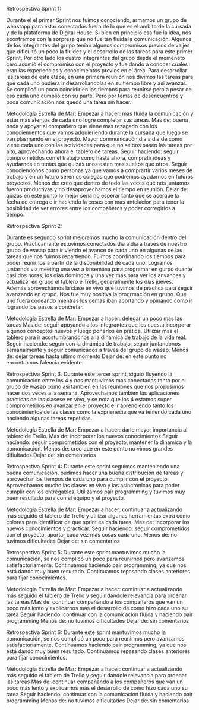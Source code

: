 Retrospectiva Sprint 1:

Durante el el primer Sprint nos fuimos conociendo, armamos un grupo de whastapp para estar conectados fuera de lo que es el ambito de la cursada y de la plataforma de Digital House. Si bien en principio esa fue la idea, nos econtramos con la sorpresa que no fue tan fluida la comunicación.
Algunos de los integrantes del grupo tenían algunos compromisos previos de vaijes que dificultó un poco la fluidez y el desarrollo de las tareas para este primer Sprint.
Por otro lado los cuatro integrantes del grupo desde el momeneto cero asumió el compromiso con el proyecto y fue dando a conocer cuales eran las experiencias y conocimeintos previos en el área.
Para desarrollar las tareas de esta etapa, en una primera reunión nos divimos las tareas para que cada uno pudiera ir desarrollandolas en su tiempo libre y asi avanzar.
Se complicó un poco coincidir en los tiempos para reunirse pero a pesar de eso cada uno cumplió con su parte. Pero por temas de desencuentros y poca comunicación nos quedó una tarea sin hacer.

Metodología Estrella de Mar:
Empezar a hacer: mas fluida la comunicación y estar mas atentos de cada uno logre completar sus tareas.
Mas de: buena onda y apoyar al compañero que viene mas rezagado con los conociemientos que vamos adquieriendo durante la cursada que luego se van plasmando en el proyecto. Mayor communicacón dia a dia de como viene cada uno con las actividades para que no se nos pasen las tareas por alto, aprovechando ahora el tablero de tareas.
Seguir haciendo: seguir comprometidos con el trabajo como hasta ahora, compratir ideas y ayudarnos en temas que quizas unos esten mas sueltos que otros.
Seguir conociendonos como personas ya que vamos a comprartir varios meses de trabajo y en un futuro seremos colegas que podremos ayudarnos en futuros proyectos.
Menos de: creo que dentro de todo las veces que nos juntamos fueron productivas y no desaprovechamos el tiempo en reunión.
Dejar de: quizas en este punto lo mejor seria no esperar tanto que se acerque la fecha de entrega e ir haciendo la cosas con mas antelacion para tener la posiblidad de ver errores entre los compañeros y poder corregirlos a tiempo.

Retrospectiva Sprint 2:

Durante es segundo sprint mejoramos mucho la comunicación dentro del grupo. Practicamante estuvimos conectados día a día a traves de nuestro grupo de wasap para ir viendo el avance de cada uno en algunas de las tareas que nos fuimos repartiendo. Fuimos coordinando los tiempos para poder reunirnos a partir de la disponibilidad de cada uno. Logramos juntarnos via meeting una vez a la semana para programar en gurpo duante casi dos horas, los días domingos y una vez mas para ver los anvances y 
actualizar en grupo el tablero e Trello, generalmente los días jueves.
Además aprovechamos la clase en vivo que tuvimos de practica para seguir avanzando en grupo. Nos fue muy positiva la progrmación en grupo. Que uno fuera codeando mientras los demas iban aportando y opinando como ir logrando los pasos a concretar.

Metodología Estrella de Mar:
Empezar a hacer: delegar un poco mas las tareas
Mas de: seguir apoyando a los integrantes que les cuesta incorporar algunos conceptos nuevos y luego ponerlos en pratica. Utilizar mas el tablero para ir acostumbrandonos a la dinamica de trabajo de la vida real.
Seguir haciendo: seguir con la dinámica de trabajo, seguir juntandonos semanalmente y seguir comunicados a traves del grupo de wasap.
Menos de: dejar tareas hasta ultimo momento
Dejar de: en este punto no encontramos falencia evidente.

Retrospectiva Sprint 3:
Durante este tercer sprint, siguio fluyendo la comunicacion entre los 4 y nos mantuvimos mas conectados tanto por el grupo de wasap como asi tambien en las reuniones
que nos propusimos hacer dos veces a la semana.
Aprovechamos tambien las  aplicaciones practicas de las clasese en vivo, y se nota que los 4 estamos super comprometidos en avanzar en el proyecto e ir aprendiendo tanto los conocimientos de las clases como la exprienecia que va teniendo cada uno haciendo algunas tareas repetidas.

Metodología Estrella de Mar:
Empezar a hacer: darle mayor importancia al tablero de Trello.
Mas de: incorporar los nuevos conocimientos
Seguir haciendo: seguir comprometidos con el proyecto, mantener la dinamica y la comunicacion.
Menos de: creo que en este punto no vimos grandes difiultades
Dejar de: sin comentarios

Retrospectiva Sprint 4:
Durante este sprint seguimos manteniendo una buena comunicación, pudimos hacer una buena distribución de tareas y aprovechar los tiempos de cada uno para cumplir con el proyecto. Aprovechamos mucho las clases en vivo y las asincrónicas para poder cumplir con los entregables. Utilizamos pair programming y tuvimos muy buen resultado para con el equipo y el proyecto.

Metodología Estrella de Mar:
Empezar a hacer: continuar a actualizando más seguido el tablero de Trello y utilizar algunas herramientas extra como colores para identificar de que sprint es cada tarea.
Mas de: incorporar los nuevos conocimientos y practicar.
Seguir haciendo: seguir comprometidos con el proyecto, aportar cada vez más cosas cada uno.
Menos de: no tuvimos dificultades
Dejar de: sin comentarios

Retrospectiva Sprint 5:
Durante este sprint mantuvimos mucho la comunicación, se nos complicó un poco para reunirnos pero avanzamos satisfactoriamente. Continuamos haciendo pair programming, ya que nos está dando muy buen resultado. Continuamos repasando clases anteriores para fijar conocimientos.

Metodología Estrella de Mar:
Empezar a hacer: continuar a actualizando más seguido el tablero de Trello y seguir dandole relevancia para ordenar las tareas
Mas de: continuar compañando a los compañeros que van un poco más lento y explicarnos más el desarrollo de como hizo cada uno su tarea
Seguir haciendo: continuar con la comunicación fluida y haciendo pair programming
Menos de: no tuvimos dificultades
Dejar de: sin comentarios

Retrospectiva Sprint 6:
Durante este sprint mantuvimos mucho la comunicación, se nos complicó un poco para reunirnos pero avanzamos satisfactoriamente. Continuamos haciendo pair programming, ya que nos está dando muy buen resultado. Continuamos repasando clases anteriores para fijar conocimientos.

Metodología Estrella de Mar:
Empezar a hacer: continuar a actualizando más seguido el tablero de Trello y seguir dandole relevancia para ordenar las tareas
Mas de: continuar compañando a los compañeros que van un poco más lento y explicarnos más el desarrollo de como hizo cada uno su tarea
Seguir haciendo: continuar con la comunicación fluida y haciendo pair programming
Menos de: no tuvimos dificultades
Dejar de: sin comentarios
